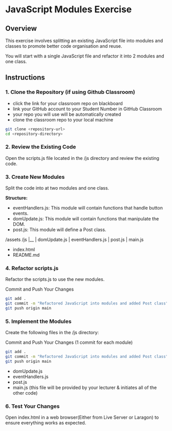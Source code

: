 # JavaScript Modules Exercise

## Overview

This exercise involves splitting an existing JavaScript file into modules and classes to promote better code organisation and reuse.

You will start with a single JavaScript file and refactor it into 2 modules and one class.

## Instructions

### 1. Clone the Repository (if using Github Classroom)

- click the link for your classroom repo on blackboard
- link your GitHub account to your Student Number in GitHub Classroom
- your repo you will use will be automatically created
- clone the classroom repo to your local machine

```bash
git clone <repository-url>
cd <repository-directory>
```

### 2. Review the Existing Code

Open the scripts.js file located in the /js directory and review the existing code.

### 3. Create New Modules

Split the code into at two modules and one class.

**Structure:**

- eventHandlers.js: This module will contain functions that handle button events.
- domUpdate.js: This module will contain functions that manipulate the DOM.
- post.js: This module will define a Post class.

/assets
/js
|\_\_
| domUpdate.js
| eventHandlers.js
| post.js
| main.js

- index.html
- README.md

### 4. Refactor scripts.js

Refactor the scripts.js to use the new modules.

Commit and Push Your Changes

```bash
git add .
git commit -m "Refactored JavaScript into modules and added Post class"
git push origin main
```

### 5. Implement the Modules

Create the following files in the /js directory:

Commit and Push Your Changes (1 commit for each module)
```bash
git add .
git commit -m "Refactored JavaScript into modules and added Post class"
git push origin main
```

- domUpdate.js
- eventHandlers.js
- post.js
- main.js (this file will be provided by your lecturer & initiates all of the other code)

### 6. Test Your Changes

Open index.html in a web browser(Either from Live Server or Laragon) to ensure everything works as expected.

